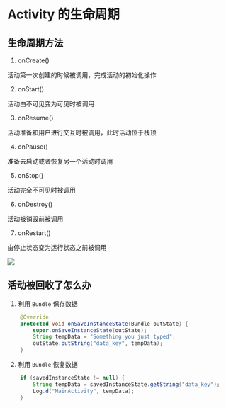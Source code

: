 # Activity 的生命周期

## 生命周期方法

1. onCreate()

活动第一次创建的时候被调用，完成活动的初始化操作

2. onStart()

活动由不可见变为可见时被调用

3. onResume()

活动准备和用户进行交互时被调用，此时活动位于栈顶

4. onPause()

准备去启动或者恢复另一个活动时调用

5. onStop()

活动完全不可见时被调用

6. onDestroy()

活动被销毁前被调用

7. onRestart()

由停止状态变为运行状态之前被调用

![](http://7xr2ek.com1.z0.glb.clouddn.com/image/jpg/ActivityLifeCycle.png)

## 活动被回收了怎么办

1. 利用 `Bundle` 保存数据

``` java
    @Override
    protected void onSaveInstanceState(Bundle outState) {
        super.onSaveInstanceState(outState);
        String tempData = "Something you just typed";
        outState.putString("data_key", tempData);
    }
```

2. 利用 `Bundle` 恢复数据

``` java
    if (savedInstanceState != null) {
        String tempData = savedInstanceState.getString("data_key");
        Log.d("MainActivity", tempData);
    }
```